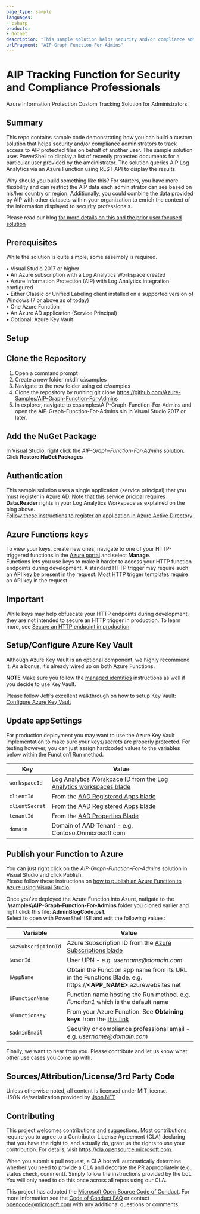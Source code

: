 ```yaml
---
page_type: sample
languages:
- csharp
products:
- dotnet
description: "This sample solution helps security and/or compliance administrators to track access to protected files on behalf of another user."
urlFragment: "AIP-Graph-Function-For-Admins"
---
```


# AIP Tracking Function for Security and Compliance Professionals

<!-- 
Guidelines on README format: https://review.docs.microsoft.com/help/onboard/admin/samples/concepts/readme-template?branch=master

Guidance on onboarding samples to docs.microsoft.com/samples: https://review.docs.microsoft.com/help/onboard/admin/samples/process/onboarding?branch=master

Taxonomies for products and languages: https://review.docs.microsoft.com/new-hope/information-architecture/metadata/taxonomies?branch=master
-->

Azure Information Protection Custom Tracking Solution for Administrators.

## Summary
This repo contains sample code demonstrating how you can build a custom solution that helps security and/or compliance administrators to track access to AIP protected files on behalf of another user. The sample solution uses PowerShell to display a list of recently protected documents for a particular user provided by the amdinistrator. The solution queries AIP Log Analytics via an Azure Function using REST API to display the results.

Why should you build something like this? For starters, you have more flexibility and can restrict the AIP data each administrator can see based on his/her country or region. Additionally, you could combine the data provided by AIP with other datasets within your organization to enrich the context of the information displayed to security professionals.

Please read our blog [for more details on this and the prior user focused solution](https://techcommunity.microsoft.com/t5/Azure-Information-Protection/How-to-Restrict-Access-to-AIP-Audit-Logs-to-a-Single-Country-or/ba-p/898424 "Restrict Admin Access to AIP Logs")

## Prerequisites

While the solution is quite simple, some assembly is required.

•	Visual Studio 2017 or higher  
•	An Azure subscription with a Log Analytics Workspace created  
•	Azure Information Protection (AIP) with Log Analytics integration configured   
•	Either Classic or Unified Labeling client installed on a supported version of Windows (7 or above as of today)   
•	One Azure Function   
•	An Azure AD application (Service Principal)  
•	Optional: Azure Key Vault  


## Setup

## Clone the Repository
1. Open a command prompt  
2. Create a new folder mkdir c:\samples  
3. Navigate to the new folder using cd c:\samples  
4. Clone the repository by running git clone https://github.com/Azure-Samples/AIP-Graph-Function-For-Admins  
5. In explorer, navigate to c:\samples\AIP-Graph-Function-For-Admins and open the AIP-Graph-Function-For-Admins.sln in Visual Studio 2017 or later.  

## Add the NuGet Package
In Visual Studio, right click the _AIP-Graph-Function-For-Admins_ solution.  
Click **Restore NuGet Packages**

## Authentication
This sample solution uses a single application (service principal) that you must register in Azure AD. Note that this service pricipal requires **Data.Reader** rights in your Log Analytics Workspace as explained on the blog above.  
[Follow these instructions to register an application in Azure Active Directory](https://dev.loganalytics.io/oms/documentation/1-Tutorials/1-Direct-API "Register Azure AD app")

## Azure Functions keys
To view your keys, create new ones, navigate to one of your HTTP-triggered functions in the [Azure portal]( https://portal.azure.com "Azure Portal") and select **Manage**.  
Functions lets you use keys to make it harder to access your HTTP function endpoints during development. A standard HTTP trigger may require such an API key be present in the request. Most HTTP trigger templates require an API key in the request. 
 
 ## Important
While keys may help obfuscate your HTTP endpoints during development, they are not intended to secure an HTTP trigger in production. To learn more, see [Secure an HTTP endpoint in production](https://docs.microsoft.com/en-us/azure/azure-functions/functions-bindings-http-webhook#secure-an-http-endpoint-in-production "Secure HTTP endpoint in production").

## Setup/Configure Azure Key Vault
Although Azure Key Vault is an optional component, we highly recommend it. As a bonus, it’s already wired up on both Azure Functions.    

**NOTE** Make sure you follow the [managed identities]( https://docs.microsoft.com/en-us/azure/app-service/overview-managed-identity#creating-an-app-with-an-identity "Tenant ID") instructions as well if you decide to use Key Vault.

Please follow Jeff’s excellent walkthrough on how to setup Key Vault: [Configure Azure Key Vault]( https://medium.com/statuscode/getting-key-vault-secrets-in-azure-functions-37620fd20a0b "Tenant ID")

## Update appSettings
For production deployment you may want to use the Azure Key Vault implementation to make sure your keys/secrets are properly protected. For testing however, you can just assign hardcoded values to the variables below within the Function1 Run method.

| Key       | Value                                |
|-------------------|--------------------------------------------|
| `workspaceId`             | Log Analytics Worskpace ID from the [Log Analytics workspaces blade]( https://portal.azure.com/#blade/HubsExtension/BrowseResourceBlade/resourceType/Microsoft.OperationalInsights%2Fworkspaces "Workspace Id") |
| `clientId`      | From the [AAD Registered Apps blade]( https://portal.azure.com/#blade/Microsoft_AAD_IAM/ActiveDirectoryMenuBlade/RegisteredApps "Client Id")      |
| `clientSecret`    | From the [AAD Registered Apps blade]( https://portal.azure.com/#blade/Microsoft_AAD_IAM/ActiveDirectoryMenuBlade/RegisteredApps "Client Secret")            |
| `tenantId`      | From the [AAD Properties Blade]( https://portal.azure.com/#blade/Microsoft_AAD_IAM/ActiveDirectoryMenuBlade/Properties "Tenant ID")  |
| `domain`    | Domain of AAD Tenant - e.g. Contoso.Onmicrosoft.com      |

## Publish your Function to Azure
You can just right click on the _AIP-Graph-Function-For-Admins_ solution in Visual Studio and click Publish.  
Please follow these instructions on [how to publish an Azure Function to Azure using Visual Studio]( https://docs.microsoft.com/en-us/azure/azure-functions/functions-create-your-first-function-visual-studio "Publish First Function to Azure"). 

Once you've deployed the Azure Function into Azure, natigate to the **.\samples\AIP-Graph-Function-For-Admins** folder you cloned earlier and right click this file: **AdminBlogCode.ps1**.  
Select to open with PowerShell ISE and edit the following values:  

| Variable       | Value                                |
|-------------------|--------------------------------------------|
| `$AzSubscriptionId` | Azure Subscription ID from the [Azure Subscriptions blade]( https://portal.azure.com/#blade/Microsoft_Azure_Billing/SubscriptionsBlade "Subscription blade") |  
| `$userId`      | User UPN - e.g. _username@domain.com_     |  
| `$AppName`    | Obtain the Function app name from its URL in the Functions Blade. e.g. https://**<APP_NAME>**.azurewebsites.net    |  
| `$FunctionName`    | Function name hosting the Run method. e.g. _Function1_ which is the default name    |  
| `$FunctionKey`      | From your Azure Function. See **Obtaining keys** from the [this link]( https://docs.microsoft.com/en-us/azure/azure-functions/functions-bindings-http-webhook "Azure Function Key")      |  
| `$adminEmail`    | Security or compliance professional email - e.g. _username@domain.com_     |  

Finally, we want to hear from you. Please contribute and let us know what other use cases you come up with.

## Sources/Attribution/License/3rd Party Code
Unless otherwise noted, all content is licensed under MIT license.  
JSON de/serialization provided by [Json.NET](https://www.nuget.org/packages/Newtonsoft.Json/)  

## Contributing

This project welcomes contributions and suggestions.  Most contributions require you to agree to a
Contributor License Agreement (CLA) declaring that you have the right to, and actually do, grant us
the rights to use your contribution. For details, visit https://cla.opensource.microsoft.com.

When you submit a pull request, a CLA bot will automatically determine whether you need to provide
a CLA and decorate the PR appropriately (e.g., status check, comment). Simply follow the instructions
provided by the bot. You will only need to do this once across all repos using our CLA.

This project has adopted the [Microsoft Open Source Code of Conduct](https://opensource.microsoft.com/codeofconduct/).
For more information see the [Code of Conduct FAQ](https://opensource.microsoft.com/codeofconduct/faq/) or
contact [opencode@microsoft.com](mailto:opencode@microsoft.com) with any additional questions or comments.
